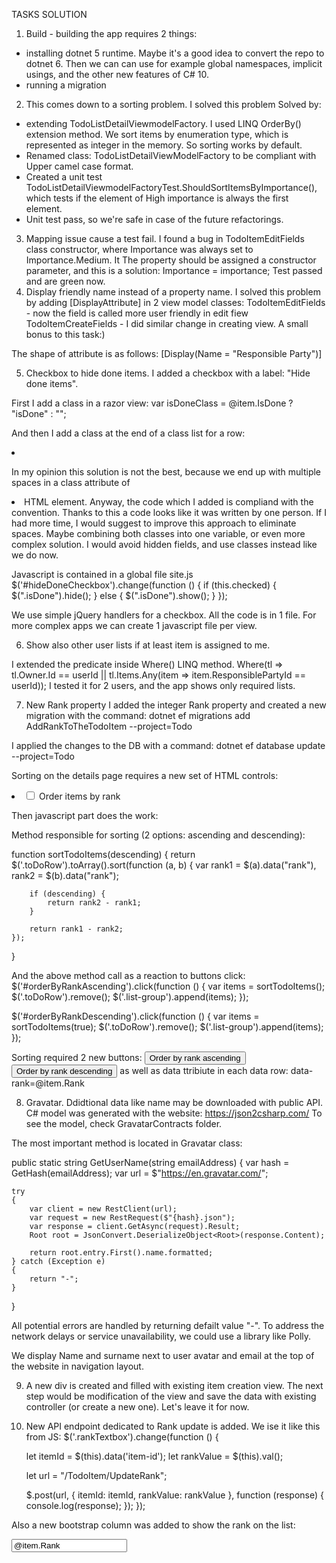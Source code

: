TASKS SOLUTION

1. Build - building the app requires 2 things:
- installing dotnet 5 runtime. Maybe it's a good idea to convert the repo to dotnet 6. Then we can can use for example 
global namespaces, implicit usings, and the other new features of C# 10. 
- running a migration
2. This comes down to a sorting problem. I solved this problem Solved by:
- extending TodoListDetailViewmodelFactory. I used LINQ 
OrderBy() extension method. We sort items by enumeration type, which is represented as integer in the memory. So sorting works by default.
- Renamed class: TodoListDetailViewModelFactory to be compliant with Upper camel case format.
- Created a unit test TodoListDetailViewmodelFactoryTest.ShouldSortItemsByImportance(), which tests if the element of High importance is always the first element.
- Unit test pass, so we're safe in case of the future refactorings.
3. Mapping issue cause a test fail.
I found a bug in TodoItemEditFields class constructor, where Importance was always set to Importance.Medium.
It The property should be assigned a constructor parameter, and this is a solution: Importance = importance; Test passed and are green now.
4. Display friendly name instead of a property name.
I solved this problem by adding [DisplayAttribute] in 2 view model classes:
TodoItemEditFields - now the field is called more user friendly in edit fiew
TodoItemCreateFields - I did similar change in creating view. A small bonus to this task:)

The shape of attribute is as follows:
[Display(Name = "Responsible Party")]

5. Checkbox to hide done items. 
I added a checkbox with a label: "Hide done items".

First I add a class in a razor view:
var isDoneClass = @item.IsDone ? "isDone" : "";

And then I add a class at the end of a class list for a row:
<li class="list-group-item @contextualClass @isDoneClass">

In my opinion this solution is not the best, because we end up with multiple spaces in a class attribute of <li> HTML element.
Anyway, the code which I added is compliand with the convention. Thanks to this a code looks like it was written by one person.
If I had more time, I would suggest to improve this approach to eliminate spaces. Maybe combining both classes into one variable,
or even more complex solution. I would avoid hidden fields, and use classes instead like we do now.

Javascript is contained in a global file site.js
$('#hideDoneCheckbox').change(function () {
    if (this.checked) {
        $(".isDone").hide();
    } else {
        $(".isDone").show();
    }
});

We use simple jQuery handlers for a checkbox. All the code is in 1 file. 
For more complex apps we can create 1 javascript file per view.

6. Show also other user lists if at least item is assigned to me.

I extended the predicate inside Where() LINQ method.
Where(tl => tl.Owner.Id == userId || tl.Items.Any(item => item.ResponsiblePartyId == userId));
I tested it for 2 users, and the app shows only required lists.

7. New Rank property
I added the integer Rank property and created a new migration with the command:
dotnet ef migrations add AddRankToTheTodoItem --project=Todo

I applied the changes to the DB with a command:
dotnet ef database update --project=Todo

Sorting on the details page requires a new set of HTML controls:
<li class="list-group-item">
	<input id="orderByRankCheckbox" type="checkbox" name="orderByRankCheckbox">
	<label for="orderByRankCheckbox">Order items by rank</label><br>
</li>

Then javascript part does the work:

Method responsible for sorting (2 options: ascending and descending):

function sortTodoItems(descending) {
    return $('.toDoRow').toArray().sort(function (a, b) {
        var rank1 = $(a).data("rank"),
            rank2 = $(b).data("rank");

        if (descending) {
            return rank2 - rank1;
        }

        return rank1 - rank2;
    });
}

And the above method call as a reaction to buttons click:
$('#orderByRankAscending').click(function () {
    var items = sortTodoItems();
    $('.toDoRow').remove();
    $('.list-group').append(items);
});

$('#orderByRankDescending').click(function () {
    var items = sortTodoItems(true);
    $('.toDoRow').remove();
    $('.list-group').append(items);
});

Sorting required 2 new buttons:
<button id="orderByRankAscending">Order by rank ascending</button>
<button id="orderByRankDescending">Order by rank descending</button>
as well as data ttribiute in each data row: data-rank=@item.Rank

8. Gravatar. Ddidtional data like name may be downloaded with public API.
C# model was generated with the website:
https://json2csharp.com/
To see the model, check GravatarContracts folder.

The most important method is located in Gravatar class:

public static string GetUserName(string emailAddress)
{
	var hash = GetHash(emailAddress);
	var url = $"https://en.gravatar.com/";

	try
	{
		var client = new RestClient(url);
		var request = new RestRequest($"{hash}.json");
		var response = client.GetAsync(request).Result;
		Root root = JsonConvert.DeserializeObject<Root>(response.Content);

		return root.entry.First().name.formatted;
	} catch (Exception e)
	{
		return "-"; 
	}
}

All potential errors are handled by returning defailt value "-".
To address the network delays or service unavailability, we could use a library like Polly.

We display Name and surname next to user avatar and email at the top of the website in navigation layout.

9. A new div is created and filled with existing item creation view.
The next step would be modification of the view and save the data with existing controller (or create a new one).
Let's leave it for now.

10. New API endpoint dedicated to Rank update is added. 
We ise it like this from JS:
$('.rankTextbox').change(function () {

    let itemId = $(this).data('item-id');
    let rankValue = $(this).val();

    let url = "/TodoItem/UpdateRank";

    $.post(url, { itemId: itemId, rankValue: rankValue },
        function (response) {
            console.log(response);
        });
});

Also a new bootstrap column was added to show the rank on the list:
<div class="col-md-4">
	<input class="rankTextbox" data-item-id="@item.TodoItemId" type="text" value="@item.Rank"/>
</div>



		

